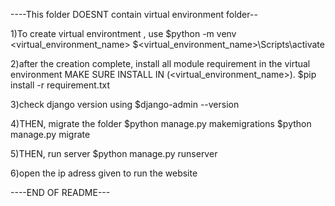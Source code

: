 ----This folder DOESNT contain virtual environment folder--

1)To create virtual environtment , use 
  $python -m venv <virtual_environment_name>
  $<virtual_environment_name>\Scripts\activate
  
2)after the creation complete, install all module requirement in the virtual environment
MAKE SURE INSTALL IN (<virtual_environment_name>).
  $pip install -r requirement.txt
  
3)check django version using
  $django-admin --version
  
4)THEN, migrate the folder
  $python manage.py makemigrations
  $python manage.py migrate
  
5)THEN, run server
  $python manage.py runserver
  
6)open the ip adress given to run the website

----END OF README---
